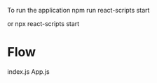  To run the application 
 npm run react-scripts start

 or
 npx  react-scripts start
# Flow

index.js
App.js

